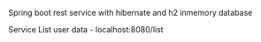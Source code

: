 Spring boot rest service with hibernate and h2 inmemory database

Service
List user data - localhost:8080/list 
